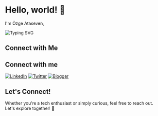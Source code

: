 # Hello, world! 👋

I'm Özge Ataseven, 

<img src="https://readme-typing-svg.demolab.com?font=Noto+Sans&size=17&duration=3000&pause=1000&color=92D38A&width=250&height=30&lines=%F0%9F%91%BD+I+code+anything+I+want." alt="Typing SVG" style="max-width: 100%;">

## Connect with Me

## Connect with me
[![LinkedIn](https://img.shields.io/badge/LinkedIn-Profile-blue?style=for-the-badge&logo=linkedin)](https://uk.linkedin.com/in/ozge-ataseven-ozdol) 
[![Twitter](https://img.shields.io/badge/Twitter-Profile-1DA1F2?style=for-the-badge&logo=twitter&logoColor=white)](https://x.com/eucleas) 
[![Blogger](https://img.shields.io/badge/Blog-Profile-orange?style=for-the-badge&logo=blogger&logoColor=white)](https://eucleas.blogspot.com/)



## Let's Connect!
Whether you're a tech enthusiast or simply curious, feel free to reach out. Let's explore together! 🥳
